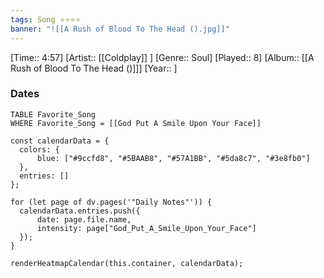 ```yaml
---
tags: Song ⭐⭐⭐⭐ 
banner: "![[A Rush of Blood To The Head ().jpg]]"
---
```

[Time:: 4:57]
[Artist:: [[Coldplay]] ]
[Genre:: Soul]
[Played:: 8]
[Album:: [[A Rush of Blood To The Head ()]]]
[Year:: ]
### Dates
````dataview
TABLE Favorite_Song
WHERE Favorite_Song = [[God Put A Smile Upon Your Face]]
````

  ```dataviewjs
const calendarData = { 
	colors: { 
		blue: ["#9ccfd8", "#5BAAB8", "#57A1BB", "#5da8c7", "#3e8fb0"] 
	}, 
	entries: [] 
}; 

for (let page of dv.pages('"Daily Notes"')) { 
	calendarData.entries.push({ 
		date: page.file.name, 
		intensity: page["God_Put_A_Smile_Upon_Your_Face"]
	}); 
} 

renderHeatmapCalendar(this.container, calendarData);
```
